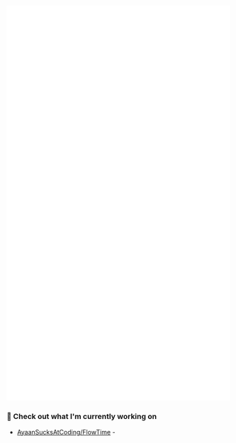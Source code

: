 <p align="left"><img src="https://raw.githubusercontent.com/AyaanSucksAtCoding/AyaanSucksAtCoding/refs/heads/main/github-metrics.svg" /></p>




### 👷 Check out what I'm currently working on

- [AyaanSucksAtCoding/FlowTime](https://github.com/mufafa9/flowtime) -



